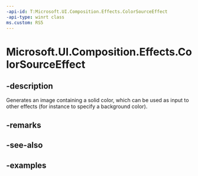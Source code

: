 ```yaml
---
-api-id: T:Microsoft.UI.Composition.Effects.ColorSourceEffect
-api-type: winrt class
ms.custom: RS5
---
```


<!-- Class syntax.
public class ColorSourceEffect : IGraphicsEffect, IGraphicsEffectSource
-->

# Microsoft.UI.Composition.Effects.ColorSourceEffect

## -description
Generates an image containing a solid color, which can be used as input to other effects (for instance to specify a background color).

## -remarks

## -see-also

## -examples

